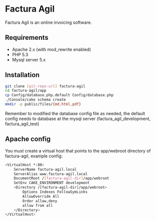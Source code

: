 Factura Agil
=========

Factura Agil is an online invoicing software. 

Requirements
----

* Apache 2.x (with mod_rewrite enabled)
* PHP 5.3
* Mysql server 5.x

Installation
--------------

```sh
git clone [git-repo-url] factura-agil
cd factura-agil/app
cp Config/database.php.default Config/database.php
./Console/cake schema create
mkdir -p public/files/{md,html,pdf}
```
Remember to modified the database config file as needed, the default config needs to database at the mysql server (factura_agil_development, factura_agil_test)

Apache config
---------------

You must create a virtual host that points to the app/webroot directory of factura-agil, example config:
```sh
<VirtualHost *:80>    
	ServerName factura-agil.local
	ServerAlias www.factura-agil.local
	DocumentRoot /[factura-agil-dir]/app/webroot
	SetEnv CAKE_ENVIRONMENT development	
	<Directory /[factura-agil-dir]/app/webroot>
		Options Indexes FollowSymLinks
		AllowOverride All
		Order allow,deny
		allow from all
	</Directory>
</VirtualHost>
```


